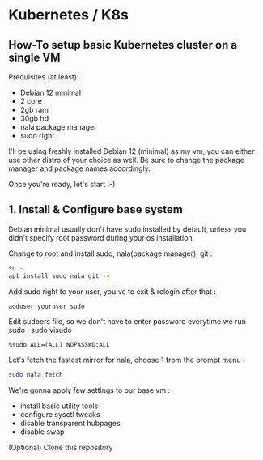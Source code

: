 
# Kubernetes / K8s

## How-To setup basic Kubernetes cluster on a single VM

Prequisites (at least):
  - Debian 12 minimal
  - 2 core
  - 2gb ram
  - 30gb hd
  - nala package manager
  - sudo right

I'll be using freshly installed Debian 12 (minimal) as my vm,
you can either use other distro of your choice as well. Be sure
to change the package manager and package names accordingly.

Once you're ready, let's start :-)


## 1. Install & Configure base system

Debian minimal usually don't have sudo installed by default,
unless you didn't specify root password during your os installation.


Change to root and install sudo, nala(package manager), git :

```bash
su -
apt install sudo nala git -y
```

Add sudo right to your user, you've to exit & relogin after that :

```bash
adduser youruser sudo
```

Edit sudoers file, so we don't have to enter password everytime we run sudo :
sudo visudo

```
%sudo ALL=(ALL) NOPASSWD:ALL
```

Let's fetch the fastest mirror for nala, choose 1 from the prompt menu :

```bash
sudo nala fetch
```

We're gonna apply few settings to our base vm :

  - install basic utility tools
  - configure sysctl tweaks
  - disable transparent hubpages
  - disable swap 

(Optional) Clone this repository

